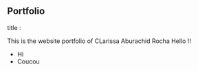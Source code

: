 ## Portfolio
title : 


This is the website portfolio of CLarissa Aburachid Rocha
Hello !!
- Hi
- Coucou